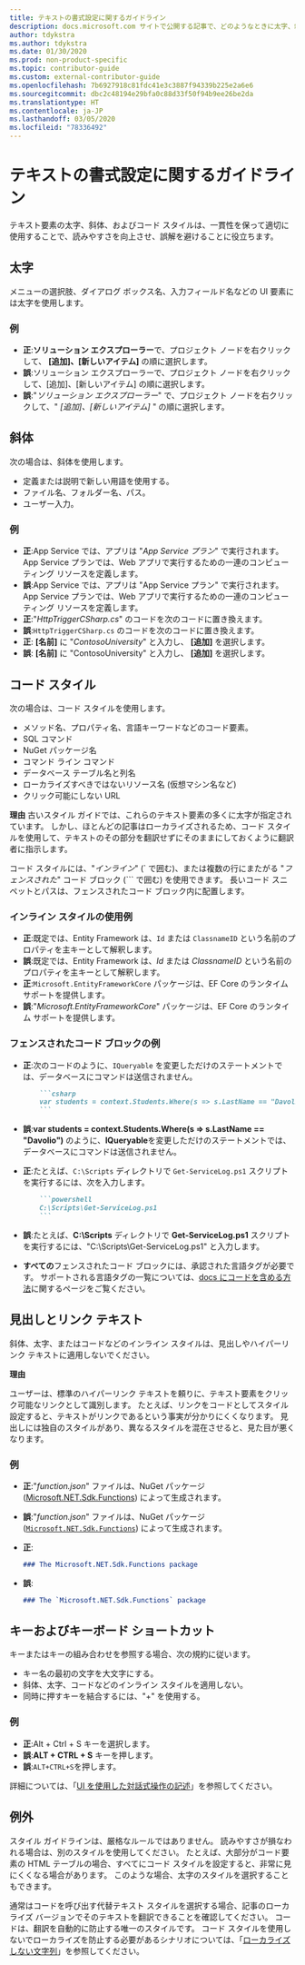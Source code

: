 ```yaml
---
title: テキストの書式設定に関するガイドライン
description: docs.microsoft.com サイトで公開する記事で、どのようなときに太字、斜体、コード、およびその他のテキストのスタイルを使用するかについて説明します。
author: tdykstra
ms.author: tdykstra
ms.date: 01/30/2020
ms.prod: non-product-specific
ms.topic: contributor-guide
ms.custom: external-contributor-guide
ms.openlocfilehash: 7b6927918c81fdc41e3c3887f94339b225e2a6e6
ms.sourcegitcommit: dbc2c48194e29bfa0c88d33f50f94b9ee26be2da
ms.translationtype: HT
ms.contentlocale: ja-JP
ms.lasthandoff: 03/05/2020
ms.locfileid: "78336492"
---
```

# <a name="text-formatting-guidelines"></a>テキストの書式設定に関するガイドライン

テキスト要素の太字、斜体、およびコード スタイルは、一貫性を保って適切に使用することで、読みやすさを向上させ、誤解を避けることに役立ちます。

## <a name="bold"></a>太字

メニューの選択肢、ダイアログ ボックス名、入力フィールド名などの UI 要素には太字を使用します。

### <a name="examples"></a>例

* **正**:**ソリューション エクスプローラー**で、プロジェクト ノードを右クリックして、 **[追加]、[新しいアイテム]** の順に選択します。
* **誤**:ソリューション エクスプローラーで、プロジェクト ノードを右クリックして、[追加]、[新しいアイテム] の順に選択します。
* **誤**:"*ソリューション エクスプローラー*" で、プロジェクト ノードを右クリックして、" *[追加]、[新しいアイテム]* " の順に選択します。

## <a name="italics"></a>斜体

次の場合は、斜体を使用します。

* 定義または説明で新しい用語を使用する。
* ファイル名、フォルダー名、パス。
* ユーザー入力。

### <a name="examples"></a>例

* **正**:App Service では、アプリは "*App Service プラン*" で実行されます。 App Service プランでは、Web アプリで実行するための一連のコンピューティング リソースを定義します。
* **誤**:App Service では、アプリは "App Service プラン" で実行されます。 App Service プランでは、Web アプリで実行するための一連のコンピューティング リソースを定義します。
* **正**:"*HttpTriggerCSharp.cs*" のコードを次のコードに置き換えます。
* **誤**:`HttpTriggerCSharp.cs` のコードを次のコードに置き換えます。
* **正**: **[名前]** に "*ContosoUniversity*" と入力し、 **[追加]** を選択します。
* **誤**: **[名前]** に "ContosoUniversity" と入力し、 **[追加]** を選択します。

## <a name="code-style"></a>コード スタイル

次の場合は、コード スタイルを使用します。

* メソッド名、プロパティ名、言語キーワードなどのコード要素。
* SQL コマンド
* NuGet パッケージ名
* コマンド ライン コマンド
* データベース テーブル名と列名
* ローカライズすべきではないリソース名 (仮想マシン名など)
* クリック可能にしない URL

**理由** 古いスタイル ガイドでは、これらのテキスト要素の多くに太字が指定されています。 しかし、ほとんどの記事はローカライズされるため、コード スタイルを使用して、テキストのその部分を翻訳せずにそのままにしておくように翻訳者に指示します。

コード スタイルには、"*インライン*" (\` で囲む)、または複数の行にまたがる "*フェンスされた*" コード ブロック (\`\`\` で囲む) を使用できます。 長いコード スニペットとパスは、フェンスされたコード ブロック内に配置します。

### <a name="examples-using-inline-styles"></a>インライン スタイルの使用例

* **正**:既定では、Entity Framework は、`Id` または `ClassnameID` という名前のプロパティを主キーとして解釈します。
* **誤**:既定では、Entity Framework は、*Id* または *ClassnameID* という名前のプロパティを主キーとして解釈します。
* **正**:`Microsoft.EntityFrameworkCore` パッケージは、EF Core のランタイム サポートを提供します。
* **誤**:"*Microsoft.EntityFrameworkCore*" パッケージは、EF Core のランタイム サポートを提供します。

### <a name="examples-of-fenced-code-blocks"></a>フェンスされたコード ブロックの例

* **正**:次のコードのように、`IQueryable` を変更しただけのステートメントでは、データベースにコマンドは送信されません。

  ```markdown
      ```csharp
      var students = context.Students.Where(s => s.LastName == "Davolio")
      ```
  ```

* **誤**:**var students = context.Students.Where(s => s.LastName == "Davolio")** のように、**IQueryable**を変更しただけのステートメントでは、データベースにコマンドは送信されません。

* **正**:たとえば、`C:\Scripts` ディレクトリで `Get-ServiceLog.ps1` スクリプトを実行するには、次を入力します。

  ```markdown
      ```powershell
      C:\Scripts\Get-ServiceLog.ps1
      ```
  ```

* **誤**:たとえば、**C:\Scripts** ディレクトリで **Get-ServiceLog.ps1** スクリプトを実行するには、"C:\Scripts\Get-ServiceLog.ps1" と入力します。

* **すべての**フェンスされたコード ブロックには、承認された言語タグが必要です。 サポートされる言語タグの一覧については、[docs にコードを含める方法](./code-in-docs.md#supported-languages)に関するページをご覧ください。

## <a name="headings-and-link-text"></a>見出しとリンク テキスト

斜体、太字、またはコードなどのインライン スタイルは、見出しやハイパーリンク テキストに適用しないでください。

**理由**

ユーザーは、標準のハイパーリンク テキストを頼りに、テキスト要素をクリック可能なリンクとして識別します。 たとえば、リンクをコードとしてスタイル設定すると、テキストがリンクであるという事実が分かりにくくなります。 見出しには独自のスタイルがあり、異なるスタイルを混在させると、見た目が悪くなります。

### <a name="examples"></a>例

* **正**:"*function.json*" ファイルは、NuGet パッケージ ([Microsoft.NET.Sdk.Functions](http://www.nuget.org/packages/Microsoft.NET.Sdk.Functions)) によって生成されます。
* **誤**:"*function.json*" ファイルは、NuGet パッケージ ([`Microsoft.NET.Sdk.Functions`](http://www.nuget.org/packages/Microsoft.NET.Sdk.Functions)) によって生成されます。

* **正**:

  ```markdown
  ### The Microsoft.NET.Sdk.Functions package
  ```

* **誤**:

  ```markdown
  ### The `Microsoft.NET.Sdk.Functions` package
  ```

## <a name="keys-and-keyboard-shortcuts"></a>キーおよびキーボード ショートカット

キーまたはキーの組み合わせを参照する場合、次の規約に従います。

* キー名の最初の文字を大文字にする。
* 斜体、太字、コードなどのインライン スタイルを適用しない。
* 同時に押すキーを結合するには、"+" を使用する。

### <a name="examples"></a>例

* **正**:Alt + Ctrl + S キーを選択します。
* **誤**:**ALT + CTRL + S** キーを押します。
* **誤**:`ALT+CTRL+S`を押します。

詳細については、「[UI を使用した対話式操作の記述](https://styleguides.azurewebsites.net/StyleGuide/Read?id=2700&topicid=26472)」を参照してください。

## <a name="exceptions"></a>例外

スタイル ガイドラインは、厳格なルールではありません。 読みやすさが損なわれる場合は、別のスタイルを使用してください。 たとえば、大部分がコード要素の HTML テーブルの場合、すべてにコード スタイルを設定すると、非常に見にくくなる場合があります。 このような場合、太字のスタイルを選択することもできます。

通常はコードを呼び出す代替テキスト スタイルを選択する場合、記事のローカライズ バージョンでそのテキストを翻訳できることを確認してください。 コードは、翻訳を自動的に防止する唯一のスタイルです。 コード スタイルを使用しないでローカライズを防止する必要があるシナリオについては、「[ローカライズしない文字列](markdown-reference.md#non-localized-strings)」を参照してください。
